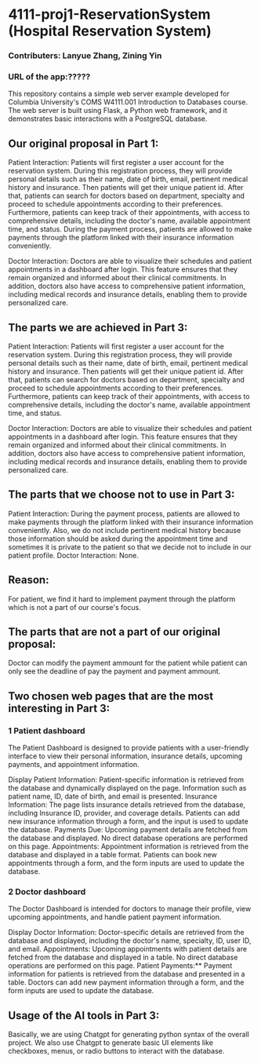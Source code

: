 # 4111-proj1-ReservationSystem (Hospital Reservation System)

### Contributers: Lanyue Zhang, Zining Yin

### URL of the app:?????

This repository contains a simple web server example developed for Columbia University's COMS W4111.001 Introduction to Databases course. The web server is built using Flask, a Python web framework, and it demonstrates basic interactions with a PostgreSQL database.

## Our original proposal in Part 1:

Patient Interaction:
Patients will first register a user account for the reservation system. During this registration process, they will provide personal details such as their name, date of birth, email, pertinent medical history and insurance. Then patients will get their unique patient id. After that, patients can search for doctors based on department, specialty and proceed to schedule appointments according to their preferences. Furthermore, patients can keep track of their appointments, with access to comprehensive details, including the doctor's name, available appointment time, and status.
During the payment process, patients are allowed to make payments through the platform linked with their insurance information conveniently.

Doctor Interaction:
Doctors are able to visualize their schedules and patient appointments in a dashboard after login. This feature ensures that they remain organized and informed about their clinical commitments. In addition, doctors also have access to comprehensive patient information, including medical records and insurance details, enabling them to provide personalized care.

## The parts we are achieved in Part 3:

Patient Interaction:
Patients will first register a user account for the reservation system. During this registration process, they will provide personal details such as their name, date of birth, email, pertinent medical history and insurance. Then patients will get their unique patient id. After that, patients can search for doctors based on department, specialty and proceed to schedule appointments according to their preferences. Furthermore, patients can keep track of their appointments, with access to comprehensive details, including the doctor's name, available appointment time, and status.

Doctor Interaction:
Doctors are able to visualize their schedules and patient appointments in a dashboard after login. This feature ensures that they remain organized and informed about their clinical commitments. In addition, doctors also have access to comprehensive patient information, including medical records and insurance details, enabling them to provide personalized care.


## The parts that we choose not to use in Part 3:

Patient Interaction: During the payment process, patients are allowed to make payments through the platform linked with their insurance information conveniently. Also, we do not include pertinent medical history because those information should be asked during the appointment time and sometimes it is private to the patient so that we decide not to include in our patient profile.
Doctor Interaction: None.


## Reason: 

For patient, we find it hard to implement payment through the platform which is not a part of our course's focus.

## The parts that are not a part of our original proposal: 

Doctor can modify the payment ammount for the patient while patient can only see the deadline of pay the payment and payment ammount. 

## Two chosen web pages that are the most interesting in Part 3:

### 1 Patient dashboard
The Patient Dashboard is designed to provide patients with a user-friendly interface to view their personal information, insurance details, upcoming payments, and appointment information. 

Display Patient Information: 
      Patient-specific information is retrieved from the database and dynamically displayed on the page. Information such as patient name, ID, date of birth, and email is presented.
Insurance Information:
      The page lists insurance details retrieved from the database, including Insurance ID, provider, and coverage details. Patients can add new insurance information through a form, and the input is used to update the database.
Payments Due:
      Upcoming payment details are fetched from the database and displayed. No direct database operations are performed on this page.
Appointments:
      Appointment information is retrieved from the database and displayed in a table format. Patients can book new appointments through a form, and the form inputs are used to update the database.

### 2 Doctor dashboard
The Doctor Dashboard is intended for doctors to manage their profile, view upcoming appointments, and handle patient payment information.

Display Doctor Information:
      Doctor-specific details are retrieved from the database and displayed, including the doctor's name, specialty, ID, user ID, and email.
Appointments:
      Upcoming appointments with patient details are fetched from the database and displayed in a table. No direct database operations are performed on this page.
Patient Payments:**
      Payment information for patients is retrieved from the database and presented in a table. Doctors can add new payment information through a form, and the form inputs are used to update the database.


## Usage of the AI tools in Part 3:

Basically, we are using Chatgpt for generating python syntax of the overall project. We also use Chatgpt to generate basic UI elements like checkboxes, menus, or radio buttons to interact with the database. 






